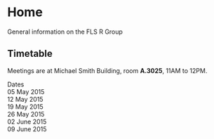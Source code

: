 # Home
General information on the FLS R Group

## Timetable
Meetings are at Michael Smith Building, room **A.3025**, 11AM to 12PM.

Dates <br />
05 May 2015 <br />
12 May 2015 <br />
19 May 2015 <br />
26 May 2015 <br />
02 June 2015 <br />
09 June 2015 <br />
